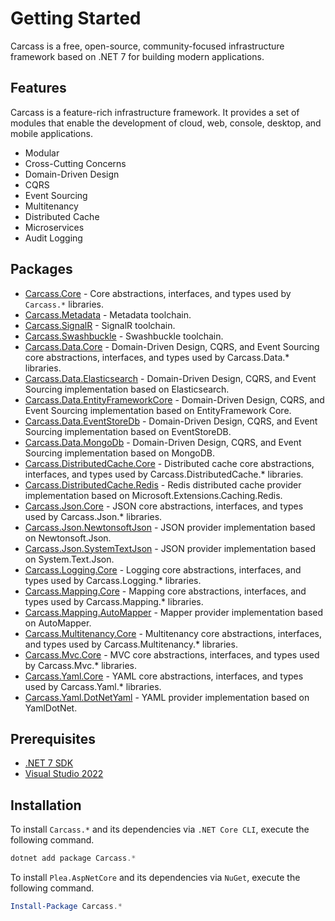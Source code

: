 # Getting Started

Carcass is a free, open-source, community-focused infrastructure framework based on .NET 7 for building modern applications.

## Features

Carcass is a feature-rich infrastructure framework. It provides a set of modules that enable the development of cloud, web, console, desktop, and mobile applications.

* Modular
* Cross-Cutting Concerns
* Domain-Driven Design
* CQRS
* Event Sourcing
* Multitenancy
* Distributed Cache
* Microservices
* Audit Logging

## Packages

* [Carcass.Core](https://www.nuget.org/packages/Carcass.Core) - Core abstractions, interfaces, and types used by `Carcass.*` libraries.
* [Carcass.Metadata](https://www.nuget.org/packages/Carcass.Core) - Metadata toolchain.
* [Carcass.SignalR](https://www.nuget.org/packages/Carcass.SignalR) - SignalR toolchain.
* [Carcass.Swashbuckle](https://www.nuget.org/packages/Carcass.Swashbuckle) - Swashbuckle toolchain.
* [Carcass.Data.Core](https://www.nuget.org/packages/Carcass.Data.Core) - Domain-Driven Design, CQRS, and Event Sourcing core abstractions, interfaces, and types used by Carcass.Data.\* libraries.
* [Carcass.Data.Elasticsearch](https://www.nuget.org/packages/Carcass.Data.Elasticsearch) - Domain-Driven Design, CQRS, and Event Sourcing implementation based on Elasticsearch.
* [Carcass.Data.EntityFrameworkCore](https://www.nuget.org/packages/Carcass.Data.EntityFrameworkCore) - Domain-Driven Design, CQRS, and Event Sourcing implementation based on EntityFramework Core.
* [Carcass.Data.EventStoreDb](https://www.nuget.org/packages/Carcass.Data.EventStoreDb) - Domain-Driven Design, CQRS, and Event Sourcing implementation based on EventStoreDB.
* [Carcass.Data.MongoDb](https://www.nuget.org/packages/Carcass.Data.MongoDb) - Domain-Driven Design, CQRS, and Event Sourcing implementation based on MongoDB.
* [Carcass.DistributedCache.Core](https://www.nuget.org/packages/Carcass.DistributedCache.Core) - Distributed cache core abstractions, interfaces, and types used by Carcass.DistributedCache.\* libraries.
* [Carcass.DistributedCache.Redis](https://www.nuget.org/packages/Carcass.DistributedCache.Redis) - Redis distributed cache provider implementation based on Microsoft.Extensions.Caching.Redis.
* [Carcass.Json.Core](https://www.nuget.org/packages/Carcass.Json.Core) - JSON core abstractions, interfaces, and types used by Carcass.Json.\* libraries.
* [Carcass.Json.NewtonsoftJson](https://www.nuget.org/packages/Carcass.Json.NewtonsoftJson) - JSON provider implementation based on Newtonsoft.Json.
* [Carcass.Json.SystemTextJson](https://www.nuget.org/packages/Carcass.Json.SystemTextJson) - JSON provider implementation based on System.Text.Json.
* [Carcass.Logging.Core](https://www.nuget.org/packages/Carcass.Logging.Core) - Logging core abstractions, interfaces, and types used by Carcass.Logging.\* libraries.
* [Carcass.Mapping.Core](https://www.nuget.org/packages/Carcass.Mapping.Core) - Mapping core abstractions, interfaces, and types used by Carcass.Mapping.\* libraries.
* [Carcass.Mapping.AutoMapper](https://www.nuget.org/packages/Carcass.Mapping.AutoMapper) - Mapper provider implementation based on AutoMapper.
* [Carcass.Multitenancy.Core](https://www.nuget.org/packages/Carcass.Multitenancy.Core) - Multitenancy core abstractions, interfaces, and types used by Carcass.Multitenancy.\* libraries.
* [Carcass.Mvc.Core](https://www.nuget.org/packages/Carcass.Mvc.Core) - MVC core abstractions, interfaces, and types used by Carcass.Mvc.\* libraries.
* [Carcass.Yaml.Core](https://www.nuget.org/packages/Carcass.Yaml.Core) - YAML core abstractions, interfaces, and types used by Carcass.Yaml.\* libraries.
* [Carcass.Yaml.DotNetYaml](https://www.nuget.org/packages/Carcass.Yaml.DotNetYaml) - YAML provider implementation based on YamlDotNet.

## Prerequisites

* [.NET 7 SDK](https://dotnet.microsoft.com/en-us/download/dotnet/7.0)
* [Visual Studio 2022](https://visualstudio.microsoft.com/vs/)

## Installation

To install `Carcass.*` and its dependencies via `.NET Core CLI`, execute the following command.

```powershell
dotnet add package Carcass.*
```

To install `Plea.AspNetCore` and its dependencies via `NuGet`, execute the following command.

```powershell
Install-Package Carcass.*
```
